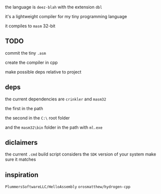 the language is `deez-blah` with the extension `dbl`

it's a lightweight compiler for my tiny programming language

it compiles to `masm` 32-bit

## TODO

commit the tiny `.asm`

create the compiler in cpp

make possible deps relative to project

## deps

the current dependencies are `crinkler` and `masm32`

the first in the path

the second in the `C:\` root folder

and the `masm32\bin` folder in the path with `ml.exe`

## diclaimers

the current `.cmd` build script considers the `SDK` version of your system
make sure it matches

## inspiration

`PlummersSoftwareLLC/HelloAssembly`
`orosmatthew/hydrogen-cpp`
